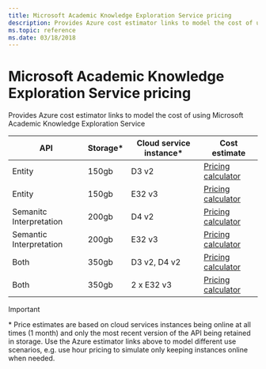 ```yaml
---
title: Microsoft Academic Knowledge Exploration Service pricing
description: Provides Azure cost estimator links to model the cost of using Microsoft Academic Knowledge Exploration Service
ms.topic: reference
ms.date: 03/18/2018
---
```

# Microsoft Academic Knowledge Exploration Service pricing

Provides Azure cost estimator links to model the cost of using Microsoft Academic Knowledge Exploration Service

API | Storage* | Cloud service instance* | Cost estimate
--- | --- | --- | ---
Entity | 150gb | D3 v2 | [Pricing calculator](https://azure.com/e/28e8cebb3121478fb9da64dd713c1780)
Entity | 150gb | E32 v3 | [Pricing calculator](https://azure.com/e/36cd753d9d00476582b3375ebd4358e2)
Semanitc Interpretation | 200gb | D4 v2 | [Pricing calculator](https://azure.com/e/97071caa706645278c1fdecc25a495ab)
Semantic Interpretation | 200gb | E32 v3 | [Pricing calculator](https://azure.com/e/bac1c6c5339f43a7baeb3628079773b0)
Both | 350gb | D3 v2, D4 v2 | [Pricing calculator](https://azure.com/e/9791e10a26114a90b2be2d7a96aa048d)
Both | 350gb | 2 x E32 v3 | [Pricing calculator](https://azure.com/e/d7c28fa94a9e4472819df82a39ed0c68)

> [!IMPORTANT]
> \* Price estimates are based on cloud services instances being online at all times (1 month) and only the most recent version of the API being retained in storage. Use the Azure estimator links above to model different use scenarios, e.g. use hour pricing to simulate only keeping instances online when needed.